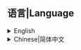 ## 语言|Language

<details>
  <summary>English</summary>

# AmongUs.MultiClientInstancing

I think the best way to describe this is as a method of host testing what your "mod" could look like with multiple clients.<br>
It is in no way a replacement for testing your mod and has a complete disregard for rpc calls.<br>
It can also be buggy with different mods differently depending on how they interact with amongus - so chances are its not going to be perfect.<br>
Think of this as more like a ease-of-access utility then a standlone testing environment.

## Important
Please pr and contribute where you feel is necessary.<br>
The mod is not designed to be the end all for testing - so expect some things, mostly rpc's, not to work - please read the source to understand how this works.<br>
Relies on Bepinex

## Controls

Whilst in lobby press `F5` to add players,<br>
press `F6` to toggle between keeping or losing bots between games,<br>
and in game press `F9` to move up or `F10` to move down through the id list.<br>
You can press `F11` to remove all bots.<br>
You can press `Shift` + `F6` to switch between IKnowWhatI'm Doing Mode.

## Old Releases

| Among Us Version | Download |
|----------|-------------|
| v2023.6.13 | [v0.0.6](https://github.com/MyDragonBreath/AmongUs.MultiClientInstancing/releases/tag/v0.0.6)
| v2023.2.28 | [v0.0.5](https://github.com/MyDragonBreath/AmongUs.MultiClientInstancing/releases/tag/v0.0.5)
| v2022.12.14 | [v0.0.4](https://github.com/MyDragonBreath/AmongUs.MultiClientInstancing/releases/tag/v0.0.4)
| v2022.6.21 & v2022.7.12 | [v0.0.2](https://github.com/MyDragonBreath/AmongUs.MultiClientInstancing/releases/tag/v0.0.2)
| v2022.6.21 & v2022.7.12 | [v0.0.1](https://github.com/MyDragonBreath/AmongUs.MultiClientInstancing/releases/tag/v0.0.1)

## New Releases(By Yu)

| Among Us Version | Download |
|----------|-------------|
| v2023.11.28 |[v0.0.7](https://github.com/Night-GUA/AmongUs.MultiClientInstancing/releases/tag/v0.0.7)|
| v2023.11.28 |[v0.0.7_20240214](https://github.com/Night-GUA/AmongUs.MultiClientInstancing/releases/tag/v0.0.7)|

## Updata Log
[See the Updata Log](https://github.com/Night-GUA/AmongUs.MultiClientInstancing/blob/main/MCI/Resources/EnglishUpdate.md)

## Thanks
<lu>
<li>
Original Developer(0.0.1~0.0.6): MyDragonBreath, whichTwix
</li>
<li>And...Maybe your name can in this list</li>
</lu>

## And...
No support for THE FUNGLE Map at this time (learning and making them)

#
<p align="center">This mod is not affiliated with Among Us or Innersloth LLC, and the content contained therein is not endorsed or otherwise sponsored by Innersloth LLC. Portions of the materials contained herein are property of Innersloth LLC.</p>
<p align="center">© Innersloth LLC.</p>

  </details>
  <details>
  <summary>Chinese|简体中文</summary>

# AmongUsMCI

我认为最好的描述方式是将这个模组描述为一种仅单人就可以测试模组的方法
它绝不能取代对您的模式的测试，而且完全不考虑 rpc 调用。
它也可能会因为不同 mod 与 amongus 的交互方式不同而出现错误，因此有可能并不完美。
请将其视为一个便于使用的工具，而不是一个独立的测试环境。

## 重要的东西！！！！！！！

请在您认为有必要的地方提出意见和建议。（不可以实现的就别搞了！毕竟这个模组不适合玩家，如果你是开发者你一定知道能否实现）最好能提供代码或pr
该模组并不可测试全部，因此有些东西（主要是rpc）可能无法运行，请多看看源代码以了解其原理。
模组依赖 Bepinex，由衷感谢

## 使用方法
在大厅中按 `F5` 添加玩家、
按 `F6` 在游戏间保持或失去机器人之间切换、
在游戏中按 `F9` 在 ID 列表中上移或按 `F10` 下移。
按 `F11` 可以踢出所有机器人。
您可以按 `Shift` + `F6` 键切换 "我知道我在做什么"模式。（机翻，我不知道怎么用）

## 旧版本

| Among Us版本              | 下载                                                                                            |
|-------------------------|-----------------------------------------------------------------------------------------------|
| v2023.6.13              | [v0.0.6](https://github.com/MyDragonBreath/AmongUs.MultiClientInstancing/releases/tag/v0.0.6) 
| v2023.2.28              | [v0.0.5](https://github.com/MyDragonBreath/AmongUs.MultiClientInstancing/releases/tag/v0.0.5) 
| v2022.12.14             | [v0.0.4](https://github.com/MyDragonBreath/AmongUs.MultiClientInstancing/releases/tag/v0.0.4) 
| v2022.6.21 & v2022.7.12 | [v0.0.2](https://github.com/MyDragonBreath/AmongUs.MultiClientInstancing/releases/tag/v0.0.2) 
| v2022.6.21 & v2022.7.12 | [v0.0.1](https://github.com/MyDragonBreath/AmongUs.MultiClientInstancing/releases/tag/v0.0.1) 

## 新版本(Yu开发)

| Among Us 版本 | 下载                                                                                     |
|-------------|----------------------------------------------------------------------------------------|
| v2023.11.28 | [v0.0.7](https://gitee.com/xigua_ya/AmongUs.MultiClientInstancing/releases/tag/v0.0.7) |
| v2023.11.28 | [v0.0.7_20240214](https://gitee.com/xigua_ya/AmongUs.MultiClientInstancing/releases/tag/v0.0.7)                                                                    |

## 更新日志
[查看更新日志请点击我](https://gitee.com/xigua_ya/AmongUs.MultiClientInstancing/blob/main/MCI/Resources/ChineseUpdate.md)

## 致谢
<lu>
<li>
原开发者：MyDragonBreath, whichTwix
</li>
<li>暂无更多......</li>
</lu>

## 还有
暂不支持地图THE FUNGLE（蘑菇地图）（正在学习并制作）

#
<p align="center">本模组与 Among Us 或 Innersloth LLC 无关，其中包含的内容未经 Innersloth LLC 认可或赞助。此处包含的部分材料是 Innersloth LLC 的财产。</p>
<p align="center">© Innersloth LLC.</p>

  </details>
</details>